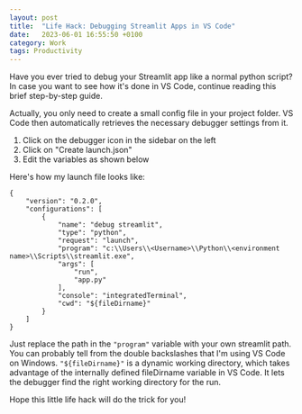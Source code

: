 ```yaml
---
layout: post
title:  "Life Hack: Debugging Streamlit Apps in VS Code"
date:   2023-06-01 16:55:50 +0100
category: Work
tags: Productivity
---
```

Have you ever tried to debug your Streamlit app like a normal python script? In case you want to see how it's done in VS Code, continue reading this brief step-by-step guide. 
<!--more-->

Actually, you only need to create a small config file in your project folder. VS Code then automatically retrieves the necessary debugger settings from it.
  
1. Click on the debugger icon in the sidebar on the left
2. Click on "Create launch.json"
3. Edit the variables as shown below
  
Here's how my launch file looks like:
  
```
{
    "version": "0.2.0",
    "configurations": [
        {
            "name": "debug streamlit",
            "type": "python",
            "request": "launch",
            "program": "c:\\Users\\<Username>\\Python\\<environment name>\\Scripts\\streamlit.exe",
            "args": [
                "run",
                "app.py"
            ],
            "console": "integratedTerminal",
            "cwd": "${fileDirname}"
        }
    ]
}
```
  
Just replace the path in the `"program"` variable with your own streamlit path. You can probably tell from the double backslashes that I'm using VS Code on Windows. `"${fileDirname}"` is a dynamic working directory, which takes advantage of the internally defined fileDirname variable in VS Code. It lets the debugger find the right working directory for the run.

Hope this little life hack will do the trick for you!
